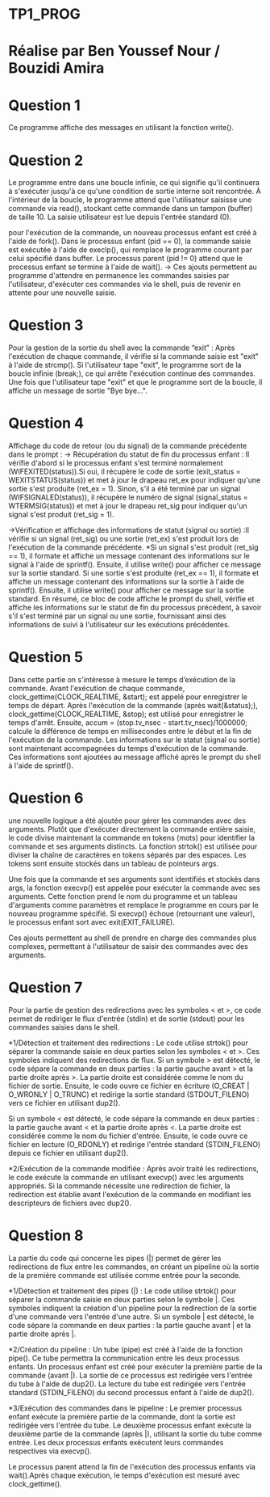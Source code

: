 # TP1_PROG
# Réalise par Ben Youssef Nour / Bouzidi Amira

# Question 1
Ce programme affiche des messages en utilisant la fonction write().

# Question 2
Le programme entre dans une boucle infinie, ce qui signifie qu'il continuera à s'exécuter jusqu'à ce qu'une condition de sortie interne soit rencontrée.
À l'intérieur de la boucle, le programme attend que l'utilisateur saisisse une commande via read(), stockant cette commande dans un tampon (buffer) de taille 10. La saisie utilisateur est lue depuis l'entrée standard (0).

pour l'exécution de la commande, un nouveau processus enfant est créé à l'aide de fork().
Dans le processus enfant (pid == 0), la commande saisie est exécutée à l'aide de execlp(), qui remplace le programme courant par celui spécifié dans buffer.
Le processus parent (pid != 0) attend que le processus enfant se termine à l'aide de wait().
-> Ces ajouts permettent au programme d'attendre en permanence les commandes saisies par l'utilisateur, d'exécuter ces commandes via le shell, puis de revenir en attente pour une nouvelle saisie.


# Question 3
Pour la gestion de la sortie du shell avec la commande “exit” : Après l'exécution de chaque commande, il vérifie si la commande saisie est "exit" à l'aide de strcmp(). Si l'utilisateur tape "exit", le programme sort de la boucle infinie (break;), ce qui arrête l'exécution continue des commandes.
Une fois que l'utilisateur tape "exit" et que le programme sort de la boucle, il affiche un message de sortie "Bye bye...".

# Question 4 
Affichage du code de retour (ou du signal) de la commande précédente dans le prompt :
-> Récupération du statut de fin du processus enfant : Il vérifie d'abord si le processus enfant s'est terminé normalement (WIFEXITED(status)).Si oui, il récupère le code de sortie (exit_status = WEXITSTATUS(status)) et met à jour le drapeau ret_ex pour indiquer qu'une sortie s'est produite (ret_ex = 1).
Sinon, s'il a été terminé par un signal (WIFSIGNALED(status)), il récupère le numéro de signal (signal_status = WTERMSIG(status)) et met à jour le drapeau ret_sig pour indiquer qu'un signal s'est produit (ret_sig = 1).

->Vérification et affichage des informations de statut (signal ou sortie) :Il vérifie si un signal (ret_sig) ou une sortie (ret_ex) s'est produit lors de l'exécution de la commande précédente.
    *Si un signal s'est produit (ret_sig == 1), il formate et affiche un message contenant des informations sur le signal à l'aide de sprintf(). Ensuite, il utilise write() pour afficher ce message sur la sortie standard.
    Si une sortie s'est produite (ret_ex == 1), il formate et affiche un message contenant des informations sur la sortie à l'aide de sprintf(). Ensuite, il utilise write() pour afficher ce message sur la sortie standard.
En résumé, ce bloc de code affiche le prompt du shell, vérifie et affiche les informations sur le statut de fin du processus précédent, à savoir s'il s'est terminé par un signal ou une sortie, fournissant ainsi des informations de suivi à l'utilisateur sur les exécutions précédentes.


# Question 5
Dans cette partie on s'intéresse à mesure le temps d’exécution de la commande. Avant l'exécution de chaque commande, clock_gettime(CLOCK_REALTIME, &start); est appelé pour enregistrer le temps de départ.
Après l'exécution de la commande (après wait(&status);), clock_gettime(CLOCK_REALTIME, &stop); est utilisé pour enregistrer le temps d'arrêt.
Ensuite, accum = (stop.tv_nsec - start.tv_nsec)/1000000; calcule la différence de temps en millisecondes entre le début et la fin de l'exécution de la commande.
Les informations sur le statut (signal ou sortie) sont maintenant accompagnées du temps d'exécution de la commande. Ces informations sont ajoutées au message affiché après le prompt du shell à l'aide de sprintf().


# Question 6
une nouvelle logique a été ajoutée pour gérer les commandes avec des arguments. Plutôt que d'exécuter directement la commande entière saisie, le code divise maintenant la commande en tokens (mots) pour identifier la commande et ses arguments distincts.
La fonction strtok() est utilisée pour diviser la chaîne de caractères en tokens séparés par des espaces. Les tokens sont ensuite stockés dans un tableau de pointeurs args.

Une fois que la commande et ses arguments sont identifiés et stockés dans args, la fonction execvp() est appelée pour exécuter la commande avec ses arguments. Cette fonction prend le nom du programme et un tableau d'arguments comme paramètres et remplace le programme en cours par le nouveau programme spécifié.
Si execvp() échoue (retournant une valeur), le processus enfant sort avec exit(EXIT_FAILURE).

Ces ajouts permettent au shell de prendre en charge des commandes plus complexes, permettant à l'utilisateur de saisir des commandes avec des arguments.

# Question 7
Pour la partie de gestion des redirections avec les symboles < et >, ce code permet de rediriger le flux d'entrée (stdin) et de sortie (stdout) pour les commandes saisies dans le shell. 

*1/Détection et traitement des redirections :
Le code utilise strtok() pour séparer la commande saisie en deux parties selon les symboles < et >. Ces symboles indiquent des redirections de flux.
Si un symbole > est détecté, le code sépare la commande en deux parties : la partie gauche avant > et la partie droite après >. La partie droite est considérée comme le nom du fichier de sortie.
Ensuite, le code ouvre ce fichier en écriture (O_CREAT | O_WRONLY | O_TRUNC) et redirige la sortie standard (STDOUT_FILENO) vers ce fichier en utilisant dup2().
        
Si un symbole < est détecté, le code sépare la commande en deux parties : la partie gauche avant < et la partie droite après <. La partie droite est considérée comme le nom du fichier d'entrée.
Ensuite, le code ouvre ce fichier en lecture (O_RDONLY) et redirige l'entrée standard (STDIN_FILENO) depuis ce fichier en utilisant dup2().

*2/Exécution de la commande modifiée :
Après avoir traité les redirections, le code exécute la commande en utilisant execvp() avec les arguments appropriés.
Si la commande nécessite une redirection de fichier, la redirection est établie avant l'exécution de la commande en modifiant les descripteurs de fichiers avec dup2().


# Question 8
La partie du code qui concerne les pipes (|) permet de gérer les redirections de flux entre les commandes, en créant un pipeline où la sortie de la première commande est utilisée comme entrée pour la seconde.

*1/Détection et traitement des pipes (|) :
Le code utilise strtok() pour séparer la commande saisie en deux parties selon le symbole |. Ces symboles indiquent la création d'un pipeline pour la redirection de la sortie d'une commande vers l'entrée d'une autre.
Si un symbole | est détecté, le code sépare la commande en deux parties : la partie gauche avant | et la partie droite après |.

*2/Création du pipeline :
Un tube (pipe) est créé à l'aide de la fonction pipe(). Ce tube permettra la communication entre les deux processus enfants.
Un processus enfant est créé pour exécuter la première partie de la commande (avant |). La sortie de ce processus est redirigée vers l'entrée du tube à l'aide de dup2().
La lecture du tube est redirigée vers l'entrée standard (STDIN_FILENO) du second processus enfant à l'aide de dup2().

*3/Exécution des commandes dans le pipeline :
Le premier processus enfant exécute la première partie de la commande, dont la sortie est redirigée vers l'entrée du tube.
Le deuxième processus enfant exécute la deuxième partie de la commande (après |), utilisant la sortie du tube comme entrée.
Les deux processus enfants exécutent leurs commandes respectives via execvp().

Le processus parent attend la fin de l'exécution des processus enfants via wait().Après chaque exécution, le temps d'exécution est mesuré avec clock_gettime().


